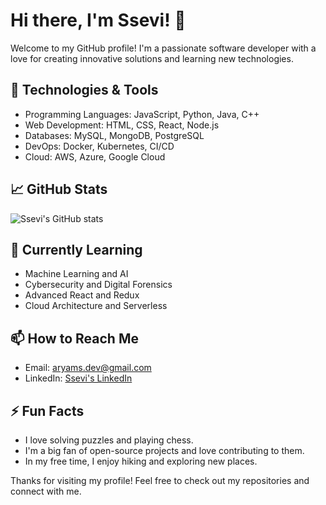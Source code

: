 # Hi there, I'm Ssevi! 👋

Welcome to my GitHub profile! I'm a passionate software developer with a love for creating innovative solutions and learning new technologies. 

## 🔧 Technologies & Tools

- Programming Languages: JavaScript, Python, Java, C++
- Web Development: HTML, CSS, React, Node.js
- Databases: MySQL, MongoDB, PostgreSQL
- DevOps: Docker, Kubernetes, CI/CD
- Cloud: AWS, Azure, Google Cloud

## 📈 GitHub Stats

![Ssevi's GitHub stats](https://github-readme-stats.vercel.app/api?username=ssevi&show_icons=true&theme=radical)

## 🌱 Currently Learning

- Machine Learning and AI
- Cybersecurity and Digital Forensics
- Advanced React and Redux
- Cloud Architecture and Serverless

## 📫 How to Reach Me

- Email: aryams.dev@gmail.com
- LinkedIn: [Ssevi's LinkedIn](https://www.linkedin.com/in/aryams)


## ⚡ Fun Facts

- I love solving puzzles and playing chess.
- I'm a big fan of open-source projects and love contributing to them.
- In my free time, I enjoy hiking and exploring new places.

Thanks for visiting my profile! Feel free to check out my repositories and connect with me.
